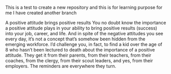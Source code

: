 
This is a test to create a new repository and this is for learning purpose for me
I have created another branch


A positive attitude brings positive results
You no doubt know the importance a positive attitude plays in your ability to bring positive results (success) into your job, career, and life. And in spite of the negative attitudes you see every day, it’s not a concept that’s somehow been hidden from the emerging workforce.
I’d challenge you, in fact, to find a kid over the age of 8 who hasn’t been lectured to death about the importance of a positive attitude. They get it from their parents, from their teachers, from their coaches, from the clergy, from their scout leaders, and yes, from their employers. The reminders are everywhere they turn.

